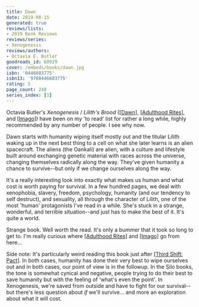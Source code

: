 ```yaml
---
title: Dawn
date: 2019-08-15
generated: true
reviews/lists:
- 2019 Book Reviews
reviews/series:
- Xenogenesis
reviews/authors:
- Octavia E. Butler
goodreads_id: 60929
cover: /embeds/books/dawn.jpg
isbn: '0446603775'
isbn13: '9780446603775'
rating: 5
page_count: 248
series_index: [1]
---
```

Octavia Butler's *Xenogenesis* / *Lilith's Brood* ([[Dawn]](), [[Adulthood Rites]](), and [[Imago]]()) have been on my 'to read' list for rather a long while, highly recommended by any number of people. I see why now.  

Dawn starts with humanity wiping itself mostly out and the titular Lilith waking up in the next best thing to a cell on what she later learns is an alien spacecraft. The aliens (the Oankali) are alien, with a culture and lifestyle built around exchanging genetic material with races across the universe, changing themselves radically along the way. They've given humanity a chance to survive--but only if we change ourselves along the way.  

<!--more-->

It's a really interesting look into exactly what makes us human and what cost is worth paying for survival. In a few hundred pages, we deal with xenophobia, slavery, freedom, psychology, humanity (and our tendency to self destruct), and sexuality, all through the character of Lilith, one of the most 'human' protagonists I've read in a while. She's stuck in a strange, wonderful, and terrible situation--and just has to make the best of it. It's quite a world.  

Strange book. Well worth the read. It's only a bummer that it took so long to get to. I'm really curious where [[Adulthood Rites]]() and [[Imago]]() go from here...  

Side note: It's particularly weird reading this book just after [[Third Shift: Pact]](). In both cases, humanity has done their very best to wipe ourselves out and in both cases, our point of view is in the followup. In the Silo books, the tone is somewhat cynical and negative, people trying to do their best to save humanity but with the feeling of 'what's even the point'. In Xenogenesis, we're saved from outside and have to fight for our survival--but there's less question about _if_ we'll survive... and more an exploration about what it will cost.